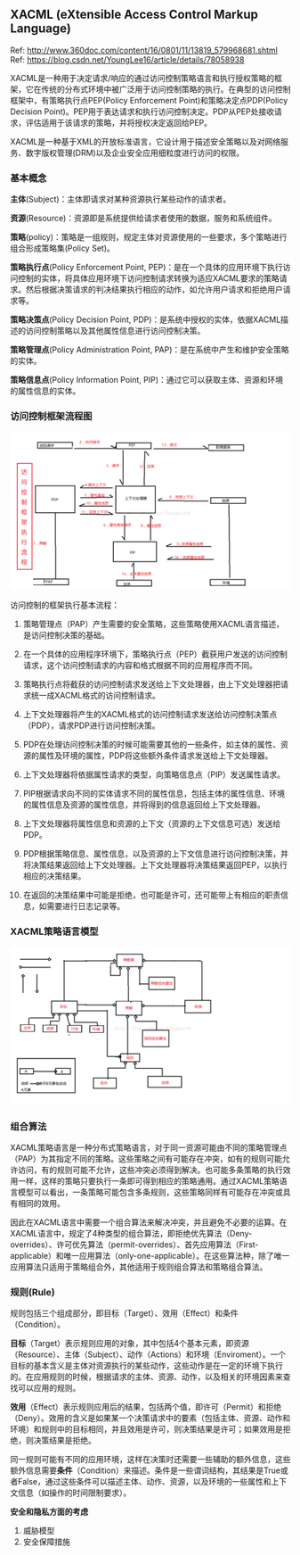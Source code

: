 ## XACML (eXtensible Access Control Markup Language)

Ref: http://www.360doc.com/content/16/0801/11/13819_579968681.shtml  
Ref: https://blog.csdn.net/YoungLee16/article/details/78058938

XACML是一种用于决定请求/响应的通过访问控制策略语言和执行授权策略的框架，它在传统的分布式环境中被广泛用于访问控制策略的执行。在典型的访问控制框架中，有策略执行点PEP(Policy Enforcement Point)和策略决定点PDP(Policy Decision Point)。PEP用于表达请求和执行访问控制决定。PDP从PEP处接收请求，评估适用于该请求的策略，并将授权决定返回给PEP。

XACML是一种基于XML的开放标准语言，它设计用于描述安全策略以及对网络服务、数字版权管理(DRM)以及企业安全应用细粒度进行访问的权限。

### 基本概念

**主体**(Subject)：主体即请求对某种资源执行某些动作的请求者。

**资源**(Resource)：资源即是系统提供给请求者使用的数据，服务和系统组件。

**策略**(policy)：策略是一组规则，规定主体对资源使用的一些要求，多个策略进行组合形成策略集(Policy Set)。

**策略执行点**(Policy Enforcement Point, PEP)：是在一个具体的应用环境下执行访问控制的实体，将具体应用环境下访问控制请求转换为适应XACML要求的策略请求。然后根据决策请求的判决结果执行相应的动作，如允许用户请求和拒绝用户请求等。

**策略决策点**(Policy Decision Point, PDP)：是系统中授权的实体，依据XACML描述的访问控制策略以及其他属性信息进行访问控制决策。

**策略管理点**(Policy Administration Point, PAP)：是在系统中产生和维护安全策略的实体。

**策略信息点**(Policy Information Point, PIP)：通过它可以获取主体、资源和环境的属性信息的实体。

### 访问控制框架流程图

![avatar](./images/访问控制框架流程图.png)

访问控制的框架执行基本流程：

1. 策略管理点（PAP）产生需要的安全策略，这些策略使用XACML语言描述，是访问控制决策的基础。

2. 在一个具体的应用程序环境下，策略执行点（PEP）截获用户发送的访问控制请求，这个访问控制请求的内容和格式根据不同的应用程序而不同。

3. 策略执行点将截获的访问控制请求发送给上下文处理器，由上下文处理器把请求统一成XACML格式的访问控制请求。

4. 上下文处理器将产生的XACML格式的访问控制请求发送给访问控制决策点（PDP），请求PDP进行访问控制决策。

5. PDP在处理访问控制决策的时候可能需要其他的一些条件，如主体的属性、资源的属性及环境的属性，PDP将这些额外条件请求发送给上下文处理器。

6. 上下文处理器将依据属性请求的类型，向策略信息点（PIP）发送属性请求。

7. PIP根据请求向不同的实体请求不同的属性信息，包括主体的属性信息、环境的属性信息及资源的属性信息，并将得到的信息返回给上下文处理器。

8. 上下文处理器将属性信息和资源的上下文（资源的上下文信息可选）发送给PDP。

9. PDP根据策略信息、属性信息，以及资源的上下文信息进行访问控制决策，并将决策结果返回给上下文处理器。上下文处理器将决策结果返回PEP，以执行相应的决策结果。

10. 在返回的决策结果中可能是拒绝，也可能是许可，还可能带上有相应的职责信息，如需要进行日志记录等。

### XACML策略语言模型

![avatar](./images/XACML策略语言模型.png)

### 组合算法

XACML策略语言是一种分布式策略语言，对于同一资源可能由不同的策略管理点（PAP）为其指定不同的策略。这些策略之间有可能存在冲突，如有的规则可能允许访问，有的规则可能不允许，这些冲突必须得到解决。也可能多条策略的执行效用一样，这样的策略只要执行一条即可得到相应的策略通用。通过XACML策略语言模型可以看出，一条策略可能包含多条规则，这些策略同样有可能存在冲突或具有相同的效用。

因此在XACML语言中需要一个组合算法来解决冲突，并且避免不必要的运算。在XACML语言中，规定了4种类型的组合算法，即拒绝优先算法（Deny-overrides）、许可优先算法（permit-overrides）、首先应用算法（First-applicable）和唯一应用算法（only-one-applicable）。在这些算法种，除了唯一应用算法只适用于策略组合外，其他适用于规则组合算法和策略组合算法。

### 规则(Rule)

规则包括三个组成部分，即目标（Target）、效用（Effect）和条件（Condition）。

**目标**（Target）表示规则应用的对象，其中包括4个基本元素，即资源（Resource）、主体（Subject）、动作（Actions）和环境（Enviroment）。一个目标的基本含义是主体对资源执行的某些动作，这些动作是在一定的环境下执行的。在应用规则的时候，根据请求的主体、资源、动作，以及相关的环境因素来查找可以应用的规则。

**效用**（Effect）表示规则应用后的结果，包括两个值，即许可（Permit）和拒绝（Deny）。效用的含义是如果某一个决策请求中的要素（包括主体、资源、动作和环境）和规则中的目标相同，并且效用是许可，则决策结果是许可；如果效用是拒绝，则决策结果是拒绝。

同一规则可能有不同的应用环境，这样在决策时还需要一些辅助的额外信息，这些额外信息需要**条件**（Condition）来描述。条件是一些谓词结构，其结果是True或者False，通过这些条件可以描述主体、动作、资源，以及环境的一些属性和上下文信息（如操作的时间限制要求）。

**安全和隐私方面的考虑**

1. 威胁模型
2. 安全保障措施 
